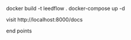 docker build -t leedflow .
docker-compose up -d

<!-- docker run -p 8001:8000 leedflow -->

visit http://localhost:8000/docs

end points
